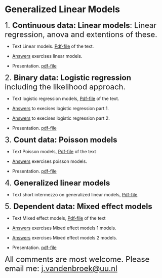 Generalized Linear Models
================

<font size="5"> 1. **Continuous data: Linear models**: Linear
regression, anova and extentions of these.</font>

-   Text Linear models. [Pdf-file](linmod.pdf) of the text.

-   [Answers](Answer-linmod.md) exercises linear models.

-   Presentation. [pdf-file](linmod-pres.pdf)

<font size="5"> 2. **Binary data: Logistic regression** including the
likelihood approach.</font>

-   Text logistic regression models, [Pdf-file](logreg.pdf) of the text.

-   [Answers](Answer-logreg1.md) to execises logistic regression part 1.

-   [Answers](Answer-logreg2.md) to execises logistic regression part 2.

-   Presentation. [pdf-file](logreg-pres.pdf)

<font size="5"> 3. **Count data: Poisson models**</font>

-   Text Poisson models, [Pdf-file](poisson.pdf) of the text

-   [Answers](Answer-poisson.md) exercises poisson models.

-   Presentation. [pdf-file](count-pres.pdf)

<font size="5"> 4. **Generalized linear models**</font>

-   Text short intermezzo on generalized linear models,
    [Pdf-file](genlinmod.pdf)

<font size="5"> 5. **Dependent data: Mixed effect models**</font>

-   Text Mixed effect models, [Pdf-file](Dependent_data.pdf) of the text

-   [Answers](Answer-mixedmodels1.md) exercises Mixed effect models 1
    models.

-   [Answers](Answer-mixedmodels2.md) exercises Mixed effect models 2
    models.

-   Presentation. [pdf-file](mixed-models-pres.pdf)

<font size="5"> All comments are most welcome. Please email me:
<j.vandenbroek@uu.nl></font>
